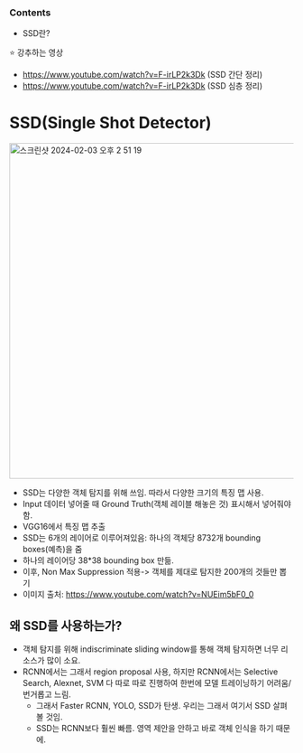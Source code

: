 ### Contents
- SSD란?

⭐️ 강추하는 영상
- https://www.youtube.com/watch?v=F-irLP2k3Dk (SSD 간단 정리)
- https://www.youtube.com/watch?v=F-irLP2k3Dk (SSD 심층 정리)

# SSD(Single Shot Detector)
<img width="594" alt="스크린샷 2024-02-03 오후 2 51 19" src="https://github.com/hanmyu/computervision_transformer_pytorch/assets/157959298/71c4cfef-ff3f-4a4f-b9bb-d91bc9e3beea">
</br>

- SSD는 다양한 객체 탐지를 위해 쓰임. 따라서 다양한 크기의 특징 맵 사용. 
- Input 데이터 넣어줄 때 Ground Truth(객체 레이블 해놓은 것) 표시해서 넣어줘야함.  
- VGG16에서 특징 맵 추출       
- SSD는 6개의 레이어로 이루어져있음: 하나의 객체당 8732개 bounding boxes(예측)을 줌     
- 하나의 레이어당 38*38 bounding box 만듦. 
- 이후, Non Max Suppression 적용-> 객체를 제대로 탐지한 200개의 것들만 뽑기  
- 이미지 출처: https://www.youtube.com/watch?v=NUEim5bF0_0

## 왜 SSD를 사용하는가?
- 객체 탐지를 위해 indiscriminate sliding window를 통해 객체 탐지하면 너무 리소스가 많이 소요.        
- RCNN에서는 그래서 region proposal 사용, 하지만 RCNN에서는 Selective Search, Alexnet, SVM 다 따로 따로 진행하여 한번에 모델 트레이닝하기 어려움/번거롭고
느림.
  - 그래서 Faster RCNN, YOLO, SSD가 탄생. 우리는 그래서 여기서 SSD 살펴볼 것임.
  - SSD는 RCNN보다 훨씬 빠름. 영역 제안을 안하고 바로 객체 인식을 하기 때문에.
